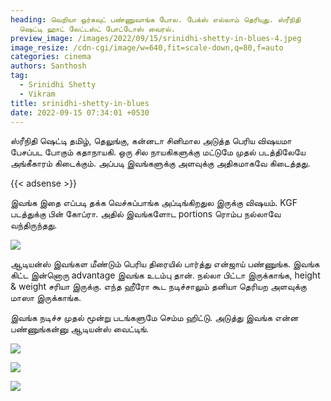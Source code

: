 ```yaml
---
heading: வெறியா ஒர்கவுட் பண்ணுவாங்க போல. பேக்ஸ் எல்லாம் தெரியுது. ஸ்ரீநிதி
  ஷெட்டி ஹாட் லேட்டஸ்ட் போட்டோஸ் வைரல்.
preview_image: /images/2022/09/15/srinidhi-shetty-in-blues-4.jpeg
image_resize: /cdn-cgi/image/w=640,fit=scale-down,q=80,f=auto
categories: cinema
authors: Santhosh
tag:
  - Srinidhi Shetty
  - Vikram
title: srinidhi-shetty-in-blues
date: 2022-09-15 07:34:01 +0530
---
```



ஸ்ரீநிதி ஷெட்டி தமிழ், தெலுங்கு, கன்னடா சினிமால அடுத்த பெரிய விஷயமா பேசப்பட போகும் கதாநாயகி. ஒரு சில நாயகிகளுக்கு மட்டுமே முதல் படத்திலேயே அங்கீகாரம் கிடைக்கும். அப்படி இவங்களுக்கு அளவுக்கு அதிகமாகவே கிடைத்தது.

{{< adsense >}}

இவங்க இதை எப்படி தக்க வெச்சுப்பாங்க அப்டிங்கிறதுல இருக்கு விஷயம். KGF படத்துக்கு பின் கோப்ரா. அதில் இவங்களோட portions ரொம்ப நல்லாவே வந்திருந்தது.

![](/images/2022/09/15/srinidhi-shetty-in-blues.jpeg)

ஆடியன்ஸ் இவங்கள மீண்டும் பெரிய திரையில் பார்த்து என்ஜாய் பண்ணுங்க. இவங்க கிட்ட இன்னொரு advantage இவங்க உடம்பு தான். நல்லா பிட்டா இருக்காங்க, height & weight சரியா இருக்கு. எந்த ஹீரோ கூட நடிச்சாலும் தனியா தெரியற அளவுக்கு மாஸா இருக்காங்க.

இவங்க நடிச்ச முதல் மூன்று படங்களுமே செம்ம ஹிட்டு. அடுத்து இவங்க என்ன பண்ணுங்கன்னு ஆடியன்ஸ் வைட்டிங்.

![](/images/2022/09/15/srinidhi-shetty-in-blues-1.jpeg)

![](/images/2022/09/15/srinidhi-shetty-in-blues-2.jpeg)

![](/images/2022/09/15/srinidhi-shetty-in-blues-3.jpeg)
